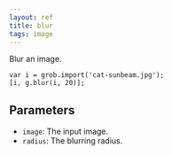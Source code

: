 ```yaml
---
layout: ref
title: blur
tags: image
---
```

Blur an image.

    var i = grob.import('cat-sunbeam.jpg');
    [i, g.blur(i, 20)];

## Parameters
- `image`: The input image.
- `radius`: The blurring radius.
